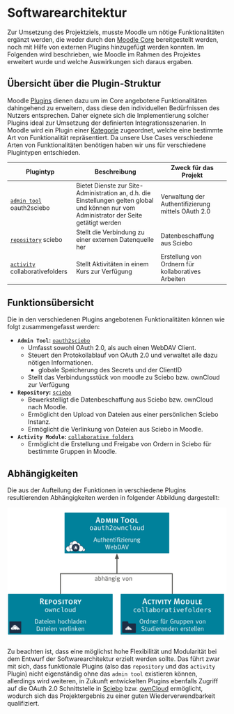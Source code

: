 # Softwarearchitektur

Zur Umsetzung des Projektziels, musste Moodle um nötige Funktionalitäten ergänzt werden, die weder durch den [Moodle Core](https://github.com/moodle/moodle)
bereitgestellt werden, noch mit Hilfe von externen Plugins hinzugefügt werden konnten. Im Folgenden wird beschrieben,
wie Moodle im Rahmen des Projektes erweitert wurde und welche Auswirkungen sich daraus ergaben.

## Übersicht über die Plugin-Struktur

Moodle [Plugins](https://moodle.org/plugins/) dienen dazu um im Core angebotene Funktionalitäten dahingehend zu erweitern, dass diese den
individuellen Bedürfnissen des Nutzers entsprechen. Daher eignete sich die Implementierung solcher Plugins ideal zur Umsetzung der definierten Integrationsszenarien.
In Moodle wird ein Plugin einer [Kategorie](https://docs.moodle.org/dev/Plugin_types) zugeordnet, welche eine bestimmte Art von Funktionalität repräsentiert.
Da unsere Use Cases verschiedene Arten von Funktionalitäten benötigen haben wir uns für verschiedene Plugintypen entschieden.


| Plugintyp                                                   | Beschreibung                                        | Zweck für das Projekt                                 |
|-------------------------------------------------------------|-----------------------------------------------------|-------------------------------------------------------|
| [`admin tool`](https://docs.moodle.org/dev/Admin_tools) oauth2sciebo| Bietet Dienste zur Site-Administration an, d.h. die Einstellungen gelten global und können nur vom Administrator der Seite getätigt werden           | Verwaltung der Authentifizierung mittels OAuth 2.0    |
| [`repository`](https://docs.moodle.org/dev/Repository_plugins) sciebo| Stellt die Verbindung zu einer externen Datenquelle her | Datenbeschaffung aus Sciebo                           |
| [`activity`](https://docs.moodle.org/dev/Activity_modules) collaborativefolders| Stellt Aktivitäten in einem Kurs zur Verfügung        | Erstellung von Ordnern für kollaboratives Arbeiten |


## Funktionsübersicht

Die in den verschiedenen Plugins angebotenen Funktionalitäten können wie folgt zusammengefasst werden:

* **`Admin Tool`:** [`oauth2sciebo`](admin-tool/)
    * Umfasst sowohl OAuth 2.0, als auch einen WebDAV Client.
    * Steuert den Protokollablauf von OAuth 2.0 und verwaltet alle dazu nötigen Informationen.
        * globale Speicherung des Secrets und der ClientID
    * Stellt das Verbindungsstück von moodle zu Sciebo bzw. ownCloud zur Verfügung
* **`Repository`:** [`sciebo`](repository/)
    * Bewerkstelligt die Datenbeschaffung aus Sciebo bzw. ownCloud nach Moodle.
    * Ermöglicht den Upload von Dateien aus einer persönlichen Sciebo Instanz.
    * Ermöglicht die Verlinkung von Dateien aus Sciebo in Moodle.
* **`Activity Module`:** [`collaborative folders`](activity/)
    * Ermöglicht die Erstellung und Freigabe von Ordern in Sciebo für bestimmte Gruppen in Moodle.

## Abhängigkeiten

Die aus der Aufteilung der Funktionen in verschiedene Plugins resultierenden Abhängigkeiten werden in folgender Abbildung
dargestellt:


![Plugin-Struktur](images/plugin-struktur-03.svg)

Zu beachten ist, dass eine möglichst hohe Flexibilität und Modularität bei dem Entwurf der Softwarearchitektur erzielt
werden sollte. Das führt zwar mit sich, dass funktionale Plugins (also das `repository` und das `activity` Plugin) nicht
eigenständig ohne das `admin tool` existieren können, allerdings wird weiteren, in Zukunft entwickelten Plugins ebenfalls
Zugriff auf die OAuth 2.0 Schnittstelle in [Sciebo](https://www.sciebo.de/) bzw. [ownCloud](https://owncloud.org/) ermöglicht,
wodurch sich das Projektergebnis zu einer guten Wiederverwendbarkeit qualifiziert.
